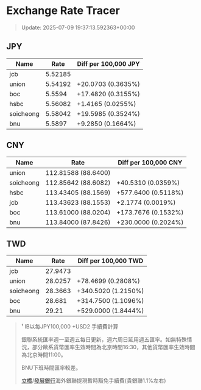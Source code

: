 # Exchange Rate Tracer

> Update: 2025-07-09 19:37:13.592363+00:00

## JPY

| Name      |    Rate | Diff per 100,000 JPY   |
|-----------|---------|------------------------|
| jcb       | 5.52185 |                        |
| union     | 5.54192 | +20.0703 (0.3635%)     |
| boc       | 5.5594  | +17.4820 (0.3155%)     |
| hsbc      | 5.56082 | +1.4165 (0.0255%)      |
| soicheong | 5.58042 | +19.5985 (0.3524%)     |
| bnu       | 5.5897  | +9.2850 (0.1664%)      |

## CNY

| Name      | Rate                | Diff per 100,000 CNY   |
|-----------|---------------------|------------------------|
| union     | 112.81588	(88.6400) |                        |
| soicheong | 112.85642	(88.6082) | +40.5310 (0.0359%)     |
| hsbc      | 113.43405	(88.1569) | +577.6400 (0.5118%)    |
| jcb       | 113.43623	(88.1553) | +2.1774 (0.0019%)      |
| boc       | 113.61000	(88.0204) | +173.7676 (0.1532%)    |
| bnu       | 113.84000	(87.8426) | +230.0000 (0.2024%)    |

## TWD

| Name      |    Rate | Diff per 100,000 TWD   |
|-----------|---------|------------------------|
| jcb       | 27.9473 |                        |
| union     | 28.0257 | +78.4699 (0.2808%)     |
| soicheong | 28.3663 | +340.5020 (1.2150%)    |
| boc       | 28.681  | +314.7500 (1.1096%)    |
| bnu       | 29.21   | +529.0000 (1.8444%)    |


> ¹ IB以每JPY100,000 +USD2 手續費計算
>
> 銀聯系統匯率週一至週五每日更新，週六周日延用週五匯率。如無特殊情況，部分歐系貨幣匯率生效時間為北京時間16:30，其他貨幣匯率生效時間為北京時間11:00。
>
> BNU下班時間匯率較差。
>
> [立橋](https://www.wlbank.com.mo/uploads/ueditor/file/20181211/1544536513900230.pdf)/[發展銀行](https://www.mdb.com.mo/Service_Charges_20230728.pdf)海外銀聯提現暫時豁免手續費(貴銀聯1.1%左右)

